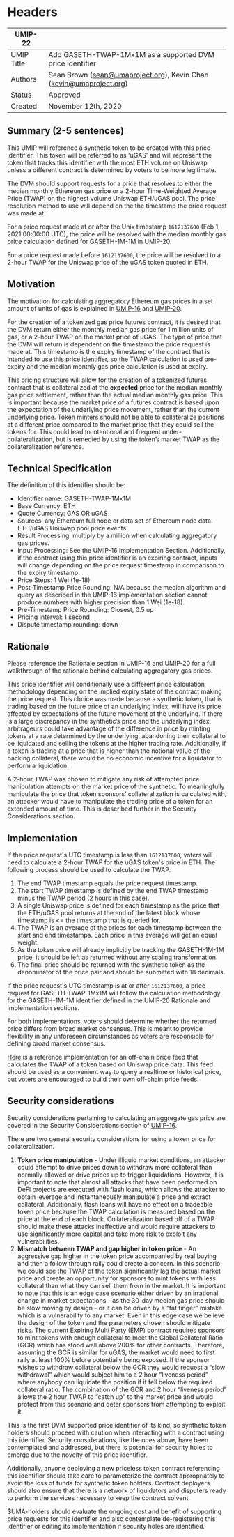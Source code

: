 # Headers
| UMIP-22     |                                                                                                                                          |
|------------|------------------------------------------------------------------------------------------------------------------------------------------|
| UMIP Title | Add GASETH-TWAP-1Mx1M as a supported DVM price identifier                                                                                                 |
| Authors    | Sean Brown (sean@umaproject.org), Kevin Chan (kevin@umaproject.org)
| Status     | Approved                                                                                                                                   |
| Created    | November 12th, 2020                                                                                                                              |

## Summary (2-5 sentences)
This UMIP will reference a synthetic token to be created with this price identifier. This token will be referred to as 'uGAS' and will represent the token that tracks this identifier with the most ETH volume on Uniswap unless a different contract is determined by voters to be more legitimate.

The DVM should support requests for a price that resolves to either the median monthly Ethereum gas price or a 2-hour Time-Weighted Average Price (TWAP) on the highest volume Uniswap ETH/uGAS pool. The price resolution method to use will depend on the the timestamp the price request was made at.

For a price request made at or after the Unix timestamp `1612137600` (Feb 1, 2021 00:00:00 UTC), the price will be resolved with the median monthly gas price calculation defined for GASETH-1M-1M in UMIP-20.

For a price request made before `1612137600`, the price will be resolved to a 2-hour TWAP for the Uniswap price of the uGAS token quoted in ETH.

## Motivation
The motivation for calculating aggregatory Ethereum gas prices in a set amount of units of gas is explained in [UMIP-16](https://github.com/UMAprotocol/UMIPs/blob/master/UMIPs/umip-16.md) and [UMIP-20](https://github.com/UMAprotocol/UMIPs/blob/master/UMIPs/umip-20.md).

For the creation of a tokenized gas price futures contract, it is desired that the DVM return either the monthly median gas price for 1 million units of gas, or a 2-hour TWAP on the market price of uGAS. The type of price that the DVM will return is dependent on the timestamp the price request is made at. This timestamp is the expiry timestamp of the contract that is intended to use this price identifier, so the TWAP calculation is used pre-expiry and the median monthly gas price calculation is used at expiry.

This pricing structure will allow for the creation of a tokenized futures contract that is collateralized at the **expected** price for the median monthly gas price settlement, rather than the actual median monthly gas price. This is important because the market price of a futures contract is based upon the expectation of the underlying price movement, rather than the current underlying price. Token minters should not be able to collateralize positions at a different price compared to the market price that they could sell the tokens for. This could lead to intentional and frequent under-collateralization, but is remedied by using the token’s market TWAP as the collateralization reference.

## Technical Specification

The definition of this identifier should be:
- Identifier name: GASETH-TWAP-1Mx1M
- Base Currency: ETH
- Quote Currency: GAS OR uGAS
- Sources: any Ethereum full node or data set of Ethereum node data. ETH/uGAS Uniswap pool price events. 
- Result Processing: multiply by a million when calculating aggregatory gas prices.
- Input Processing: See the UMIP-16 Implementation Section. Additionally, if the contract using this price identifier is an expiring contract, inputs will change depending on the price request timestamp in comparison to the expiry timestamp.
- Price Steps: 1 Wei (1e-18)
- Post-Timestamp Price Rounding: N/A because the median algorithm and query as described in the UMIP-16 implementation section cannot produce numbers with higher precision than 1 Wei (1e-18). 
- Pre-Timestamp Price Rounding: Closest, 0.5 up
- Pricing Interval: 1 second
- Dispute timestamp rounding: down

## Rationale

Please reference the Rationale section in UMIP-16 and UMIP-20 for a full walkthrough of the rationale behind calculating aggregatory gas prices.

This price identifier will conditionally use a different price calculation methodology depending on the implied expiry state of the contract making the price request. This choice was made because a synthetic token, that is trading based on the future price of an underlying index, will have its price affected by expectations of the future movement of the underlying. If there is a large discrepancy in the synthetic’s price and the underlying index, arbitrageurs could take advantage of the difference in price by minting tokens at a rate determined by the underlying, abandoning their collateral to be liquidated and selling the tokens at the higher trading rate. Additionally, if a token is trading at a price that is higher than the notional value of the backing collateral, there would be no economic incentive for a liquidator to perform a liquidation.

A 2-hour TWAP was chosen to mitigate any risk of attempted price manipulation attempts on the market price of the synthetic. To meaningfully manipulate the price that token sponsors’ collateralization is calculated with, an attacker would have to manipulate the trading price of a token for an extended amount of time. This is described further in the Security Considerations section. 

## Implementation

If the price request's UTC timestamp is less than `1612137600`, voters will need to calculate a 2-hour TWAP for the uGAS token's price in ETH. The following process should be used to calculate the TWAP.

1. The end TWAP timestamp equals the price request timestamp.
2. The start TWAP timestamp is defined by the end TWAP timestamp minus the TWAP period (2 hours in this case).
3. A single Uniswap price is defined for each timestamp as the price that the ETH/uGAS pool returns at the end of the latest block whose timestamp is <= the timestamp that is queried for.
4. The TWAP is an average of the prices for each timestamp between the start and end timestamps. Each price in this average will get an equal weight.
5. As the token price will already implicitly be tracking the GASETH-1M-1M price, it should be left as returned without any scaling transformation.
6. The final price should be returned with the synthetic token as the denominator of the price pair and should be submitted with 18 decimals.  

If the price request's UTC timestamp is at or after `1612137600`, a price request for GASETH-TWAP-1Mx1M will follow the calculation methodology for the GASETH-1M-1M identifier defined in the UMIP-20 Rationale and Implementation sections.

For both implementations, voters should determine whether the returned price differs from broad market consensus. This is meant to provide flexibility in any unforeseen circumstances as voters are responsible for defining broad market consensus.

[Here](https://github.com/UMAprotocol/protocol/blob/master/packages/financial-templates-lib/src/price-feed/UniswapPriceFeed.js) is a reference implementation for an off-chain price feed that calculates the TWAP of a token based on Uniswap price data. This feed should be used as a convenient way to query a realtime or historical price, but voters are encouraged to build their own off-chain price feeds.

## Security considerations

Security considerations pertaining to calculating an aggregate gas price are covered in the Security Considerations section of [UMIP-16](https://github.com/UMAprotocol/UMIPs/blob/master/UMIPs/umip-16.md).

There are two general security considerations for using a token price for collateralization.

1. **Token price manipulation** - Under illiquid market conditions, an attacker could attempt to drive prices down to withdraw more collateral than normally allowed or drive prices up to trigger liquidations.  However, it is important to note that almost all attacks that have been performed on DeFi projects are executed with flash loans, which allows the attacker to obtain leverage and instantaneously manipulate a price and extract collateral. Additionally, flash loans will have no effect on a tradeable token price because the TWAP calculation is measured based on the price at the end of each block. Collateralization based off of a TWAP should make these attacks ineffective and would require attackers to use significantly more capital and take more risk to exploit any vulnerabilities.
2. **Mismatch between TWAP and gap higher in token price** - An aggressive gap higher in the token price accompanied by real buying and then a follow through rally could create a concern.  In this scenario we could see the TWAP of the token significantly lag the actual market price and create an opportunity for sponsors to mint tokens with less collateral than what they can sell them from in the market.  It is important to note that this is an edge case scenario either driven by an irrational change in market expectations - as the 30-day median gas price should be slow moving by design - or it can be driven by a “fat finger” mistake which is a vulnerability to any market.  Even in this edge case we believe the design of the token and the parameters chosen should mitigate risks.  The current Expiring Multi Party (EMP) contract requires sponsors to mint tokens with enough collateral to meet the Global Collateral Ratio (GCR) which has stood well above 200% for other contracts.  Therefore, assuming the GCR is similar for uGAS, the market would need to first rally at least 100% before potentially being exposed.  If the sponsor wishes to withdraw collateral below the GCR  they would request a “slow withdrawal” which would subject him to a 2 hour “liveness period” where anybody can liquidate the position if it fell below the required collateral ratio.  The combination of the GCR and 2 hour “liveness period” allows the 2 hour TWAP to “catch up” to the market price and would protect from this scenario and deter sponsors from attempting to exploit it.

This is the first DVM supported price identifier of its kind, so synthetic token holders should proceed with caution when interacting with a contract using this identifier. Security considerations, like the ones above, have been contemplated and addressed, but there is potential for security holes to emerge due to the novelty of this price identifier.

Additionally, anyone deploying a new priceless token contract referencing this identifier should take care to parameterize the contract appropriately to avoid the loss of funds for synthetic token holders. Contract deployers should also ensure that there is a network of liquidators and disputers ready to perform the services necessary to keep the contract solvent.

$UMA-holders should evaluate the ongoing cost and benefit of supporting price requests for this identifier and also contemplate de-registering this identifier or editing its implementation if security holes are identified.
